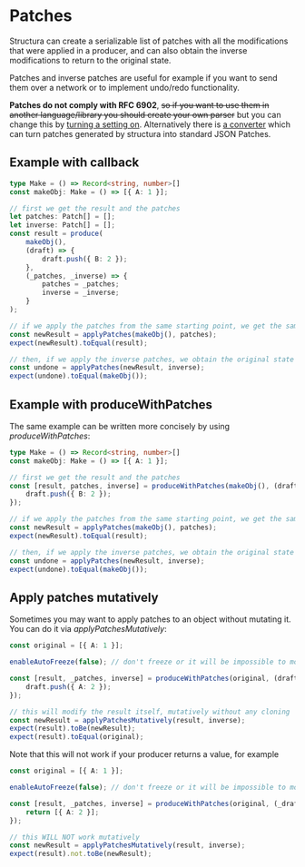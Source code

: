 # Patches

Structura can create a serializable list of patches with all the modifications that were applied in a producer, and can also obtain the inverse modifications to return to the original state. 

Patches and inverse patches are useful for example if you want to send them over a network or to implement undo/redo functionality.

**Patches do not comply with RFC 6902**, ~~so if you want to use them in another language/library you should create your own parser~~ but you can change this by <a href="./settings.html#enable-standard-patches">turning a setting on</a>. Alternatively there is <a href="./helpers.html#convertpatchestostandard">a converter</a> which can turn patches generated by structura into standard JSON Patches.


## Example with callback

```typescript
type Make = () => Record<string, number>[]
const makeObj: Make = () => [{ A: 1 }];

// first we get the result and the patches
let patches: Patch[] = [];
let inverse: Patch[] = [];
const result = produce(
    makeObj(), 
    (draft) => {
        draft.push({ B: 2 });
    }, 
    (_patches, _inverse) => {
        patches = _patches;
        inverse = _inverse;
    }
);

// if we apply the patches from the same starting point, we get the same result
const newResult = applyPatches(makeObj(), patches);
expect(newResult).toEqual(result);

// then, if we apply the inverse patches, we obtain the original state
const undone = applyPatches(newResult, inverse);
expect(undone).toEqual(makeObj());
```

## Example with produceWithPatches

The same example can be written more concisely by using *produceWithPatches*:

```typescript
type Make = () => Record<string, number>[]
const makeObj: Make = () => [{ A: 1 }];

// first we get the result and the patches
const [result, patches, inverse] = produceWithPatches(makeObj(), (draft) => {
    draft.push({ B: 2 });
});

// if we apply the patches from the same starting point, we get the same result
const newResult = applyPatches(makeObj(), patches);
expect(newResult).toEqual(result);

// then, if we apply the inverse patches, we obtain the original state
const undone = applyPatches(newResult, inverse);
expect(undone).toEqual(makeObj());
```

## Apply patches mutatively

Sometimes you may want to apply patches to an object without mutating it. You can do it via *applyPatchesMutatively*:

```typescript
const original = [{ A: 1 }];

enableAutoFreeze(false); // don't freeze or it will be impossible to modify the object

const [result, _patches, inverse] = produceWithPatches(original, (draft) => {
    draft.push({ A: 2 });
});

// this will modify the result itself, mutatively without any cloning
const newResult = applyPatchesMutatively(result, inverse);
expect(result).toBe(newResult);
expect(result).toEqual(original);
```

Note that this will not work if your producer returns a value, for example

```typescript
const original = [{ A: 1 }];

enableAutoFreeze(false); // don't freeze or it will be impossible to modify the object

const [result, _patches, inverse] = produceWithPatches(original, (_draft) => {
    return [{ A: 2 }];
});

// this WILL NOT work mutatively
const newResult = applyPatchesMutatively(result, inverse);
expect(result).not.toBe(newResult);
```
